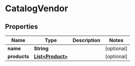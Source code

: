 
# CatalogVendor

## Properties
Name | Type | Description | Notes
------------ | ------------- | ------------- | -------------
**name** | **String** |  |  [optional]
**products** | [**List&lt;Product&gt;**](Product.md) |  |  [optional]



